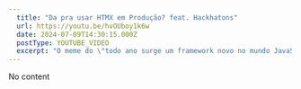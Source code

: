 ```yaml
---
  title: "Da pra usar HTMX em Produção? feat. Hackhatons"
  url: https://youtu.be/hvOUboy1k6w
  date: 2024-07-09T14:30:15.000Z
  postType: YOUTUBE_VIDEO
  excerpt: "O meme do \"todo ano surge um framework novo no mundo JavaScript\" vem morrendo, MAS um tal de HTMX vem ganhando fãs, tanto dos que amam Front End quanto dos que odeiam. A pergunta que fica é, da pra usar isso em prod? Vale a pena? 🤔"
---
```

  
  No content
  